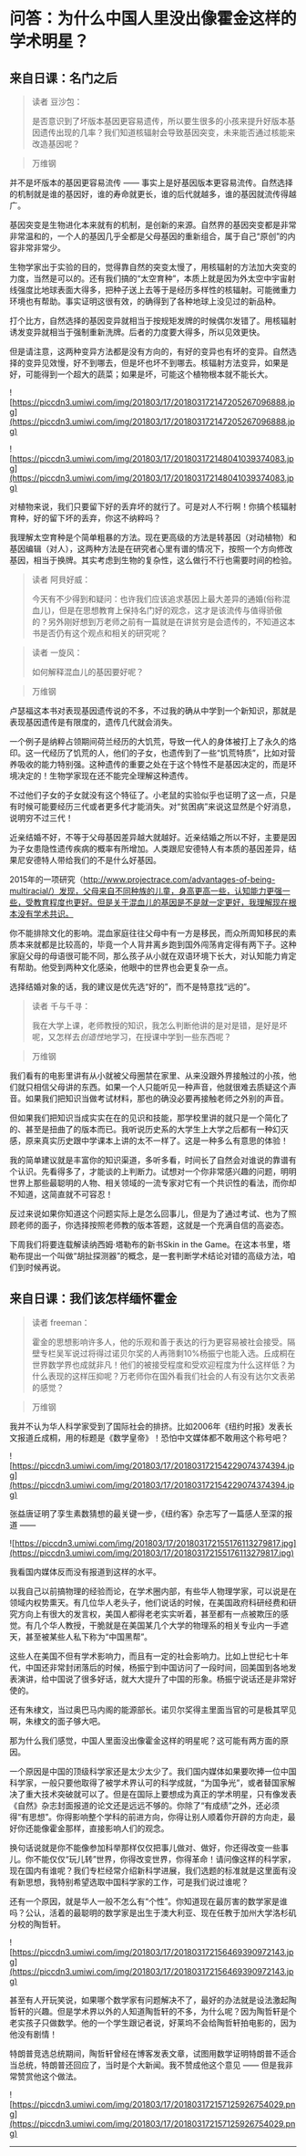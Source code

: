 # 问答：为什么中国人里没出像霍金这样的学术明星？

## 来自日课：名门之后

> 读者 豆沙包：
> 
> 是否意识到了坏版本基因更容易遗传，所以要生很多的小孩来提升好版本基因遗传出现的几率？我们知道核辐射会导致基因突变，未来能否通过核能来改造基因呢？

> 万维钢

并不是坏版本的基因更容易流传 —— 事实上是好基因版本更容易流传。自然选择的机制就是谁的基因好，谁的寿命就更长，谁的后代就越多，谁的基因就流传得越广。

基因突变是生物进化本来就有的机制，是创新的来源。自然界的基因突变都是非常非常温和的，一个人的基因几乎全都是父母基因的重新组合，属于自己“原创”的内容非常非常少。

生物学家出于实验的目的，觉得靠自然的突变太慢了，用核辐射的方法加大突变的力度，当然是可以的。还有我们搞的“太空育种”，本质上就是因为外太空中宇宙射线强度比地球表面大得多，把种子送上去等于是经历多样性的核辐射。可能微重力环境也有帮助。事实证明这很有效，的确得到了各种地球上没见过的新品种。

打个比方，自然选择的基因变异就相当于按规矩发牌的时候偶尔发错了。用核辐射诱发变异就相当于强制重新洗牌。后者的力度要大得多，所以见效更快。

但是请注意，这两种变异方法都是没有方向的，有好的变异也有坏的变异。自然选择的变异见效慢，好不到哪去，但是坏也坏不到哪去。核辐射方法变异，如果是好，可能得到一个超大的蔬菜；如果是坏，可能这个植物根本就不能长大。

![https://piccdn3.umiwi.com/img/201803/17/201803172147205267096888.jpg](https://piccdn3.umiwi.com/img/201803/17/201803172147205267096888.jpg)

![https://piccdn3.umiwi.com/img/201803/17/201803172148041039374083.jpg](https://piccdn3.umiwi.com/img/201803/17/201803172148041039374083.jpg)

对植物来说，我们只要留下好的丢弃坏的就行了。可是对人不行啊！你搞个核辐射育种，好的留下坏的丢弃，你这不纳粹吗？

我理解太空育种是个简单粗暴的方法。现在更高级的方法是转基因（对动植物）和基因编辑（对人），这两种方法是在研究者心里有谱的情况下，按照一个方向修改基因，相当于换牌。其实考虑到生物的复杂性，这么做行不行也需要时间的检验。

> 读者 阿貝好威：
> 
> 今天有不少得到和疑问：也许我们应该追求基因上最大差异的通婚(俗称混血儿)，但是在思想教育上保持名门好的观念，这才是该流传与值得骄傲的？另外刚好想到万老师之前有一篇就是在讲贫穷是会遗传的，不知道这本书是否仍有这个观点和相关的研究呢？

> 读者 一旋风：
> 
> 如何解释混血儿的基因要好呢？

> 万维钢

卢瑟福这本书对表现基因遗传说的不多，不过我的确从中学到一个新知识，那就是表现基因遗传是有限度的，遗传几代就会消失。

一个例子是纳粹占领期间荷兰经历的大饥荒，导致一代人的身体被打上了永久的烙印。这一代经历了饥荒的人，他们的子女，也遗传到了一些“饥荒特质”，比如对营养吸收的能力特别强。这种遗传的重要之处在于这个特性不是基因决定的，而是环境决定的！生物学家现在还不能完全理解这种遗传。

不过他们子女的子女就没有这个特征了。小老鼠的实验似乎也证明了这一点，只是有时候可能要经历三代或者更多代才能消失。对“贫困病”来说这显然是个好消息，说明穷不过三代！

近亲结婚不好，不等于父母基因差异越大就越好。近亲结婚之所以不好，主要是因为子女患隐性遗传疾病的概率有所增加。人类跟尼安德特人有本质的基因差异，结果尼安德特人带给我们的不是什么好基因。

2015年的一项研究（http://www.projectrace.com/advantages-of-being-multiracial/）发现，父母来自不同种族的儿童，身高更高一些，认知能力更强一些，受教育程度也更好。但是关于混血儿的基因是不是就一定更好，我理解现在根本没有学术共识。

你不能排除文化的影响。混血家庭往往父母中有一方是移民，而众所周知移民的素质本来就都是比较高的，毕竟一个人背井离乡跑到国外闯荡肯定得有两下子。这种家庭父母的母语很可能不同，那么孩子从小就在双语环境下长大，对认知能力肯定有帮助。他受到两种文化感染，他眼中的世界也会更复杂一点。

选择结婚对象的话，我的建议是优先选“好的”，而不是特意找“远的”。

> 读者 千与千寻：
> 
> 我在大学上课，老师教授的知识，我怎么判断他讲的是对是错，是好是坏呢，又怎样去*创造性*地学习，在授课中学到一些东西呢？

> 万维钢

我们看有的电影里讲有从小就被父母圈禁在家里、从来没跟外界接触过的小孩，他们就只相信父母讲的东西。如果一个人只能听见一种声音，他就很难去质疑这个声音。如果我们把知识当做考试材料，那也的确没必要再接触老师之外别的声音。

但如果我们把知识当成实实在在的见识和技能，那学校里讲的就只是一个简化了的、甚至是扭曲了的版本而已。我听说历史系的大学生上大学之后都有一种幻灭感，原来真实历史跟中学课本上讲的太不一样了。这是一种多么有意思的体验！

我的简单建议就是丰富你的知识渠道，多听多看，时间长了自然会对谁说的靠谱有个认识。先看得多了，才能谈的上判断力。试想对一个你非常感兴趣的问题，明明世界上那些最聪明的人物、相关领域的一流专家对它有一个共识性的看法，而你却不知道，这简直就不可容忍！

反过来说如果你知道这个问题实际上是怎么回事儿，但是为了通过考试、也为了照顾老师的面子，你选择按照老师教的版本答题，这就是一个充满自信的高姿态。

下周我们将要连载解读纳西姆·塔勒布的新书Skin in the Game。在这本书里，塔勒布提出一个叫做“胡扯探测器”的概念，是一套判断学术结论对错的高级方法，咱们到时候再说。

## 来自日课：我们该怎样缅怀霍金

> 读者 freeman：
> 
> 霍金的思想影响许多人，他的乐观和善于表达的行为更容易被社会接受。隔壁专栏吴军说过将得过诺贝尔奖的人再筛剩10%杨振宁也能入选。丘成桐在世界数学界也成就非凡！他们的被接受程度和受欢迎程度为什么这样低？为什么表现的这样压抑呢？万老师你在国外看我们社会的人有没有达尔文表弟的感觉？

> 万维钢

我并不认为华人科学家受到了国际社会的排挤。比如2006年《纽约时报》发表长文报道丘成桐，用的标题是《数学皇帝》！恐怕中文媒体都不敢用这个称号吧？

![https://piccdn3.umiwi.com/img/201803/17/201803172154229074374394.jpg](https://piccdn3.umiwi.com/img/201803/17/201803172154229074374394.jpg)

张益唐证明了孪生素数猜想的最关键一步，《纽约客》杂志写了一篇感人至深的报道 —— 

![https://piccdn3.umiwi.com/img/201803/17/201803172155176113279817.jpg](https://piccdn3.umiwi.com/img/201803/17/201803172155176113279817.jpg)

我看国内媒体反而没有报道到这样的水平。

以我自己以前搞物理的经验而论，在学术圈内部，有些华人物理学家，可以说是在领域内权势熏天。有几位华人老头子，他们说话的时候，在美国政府科研经费和研究方向上有很大的发言权，美国人都得老老实实听着，甚至都有一点被欺压的感觉。有几个华人教授，干脆就是在美国某几个大学的物理系的相关专业内一手遮天，甚至被某些人私下称为“中国黑帮”。

这些人在美国不但有学术影响力，而且有一定的社会影响力。比如上世纪七十年代，中国还非常封闭落后的时候，杨振宁到中国访问了一段时间，回美国到各地发表演讲，给中国说了很多好话，就大大提升了中国的形象。杨振宁说话还是非常好使的。

还有朱棣文，当过奥巴马内阁的能源部长。诺贝尔奖得主里面当官的可是极其罕见啊，朱棣文的面子够大吧。

那为什么我们感觉，中国人里面没出像霍金这样的明星呢？这可能有两方面的原因。

一个原因是中国的顶级科学家还是太少太少了。我们国内媒体如果要吹捧一位中国科学家，一般只要他取得了被学术界认可的科学成就，“为国争光”，或者替国家解决了重大技术突破就可以了。但是在国际上要想成为真正的学术明星，只有像发表《自然》杂志封面报道的论文还是远远不够的。你除了“有成绩”之外，还必须得“有思想”。你得影响整个学科的前进方向，你得让别人顺着你开辟的方向走，最好你还能像霍金那样，直接影响人们的观念。

换句话说就是你不能像参加科举那样仅仅把事儿做对、做好，你还得改变一些事儿。你不能仅仅“玩儿转”世界，你得改变世界，你得革命！请问像这样的科学家，现在国内有谁呢？我们专栏经常介绍新科学进展，我们选题的标准就是这里面有没有新思想，我特别希望选取中国科学家的工作，可是我们说过谁呢？

还有一个原因，就是华人一般不怎么有“个性”。你知道现在最厉害的数学家是谁吗？公认，活着的最聪明的数学家是出生于澳大利亚、现在任教于加州大学洛杉矶分校的陶哲轩。

![https://piccdn3.umiwi.com/img/201803/17/201803172156469390972143.jpg](https://piccdn3.umiwi.com/img/201803/17/201803172156469390972143.jpg)

甚至有人开玩笑说，如果哪个数学家有问题解决不了，最好的办法就是设法激起陶哲轩的兴趣。但是学术界以外的人知道陶哲轩的不多，为什么呢？因为陶哲轩是个老实孩子只做数学。他的一个学生跟记者说，好莱坞不会给陶哲轩拍电影的，因为他没有剧情！

特朗普竞选总统期间，陶哲轩曾经在博客发表文章，试图用数学证明特朗普不适合当总统，特朗普还回应了，当时是个大新闻。我不赞成他这个意见 —— 但是我非常赞赏他这个做法。

![https://piccdn3.umiwi.com/img/201803/17/201803172157125926754029.png](https://piccdn3.umiwi.com/img/201803/17/201803172157125926754029.png)

---
